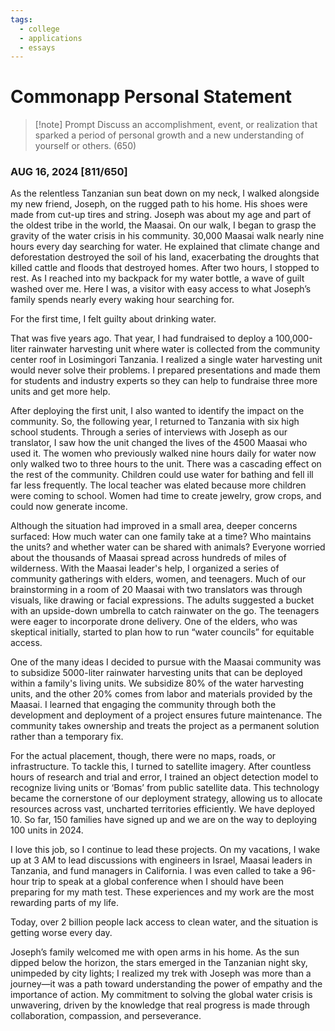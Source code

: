```yaml
---
tags:
  - college
  - applications
  - essays
---
```

# Commonapp Personal Statement

> [!note] Prompt
> Discuss an accomplishment, event, or realization that sparked a period of personal growth and a new understanding of yourself or others. (650)

### AUG 16, 2024 [811/650]

As the relentless Tanzanian sun beat down on my neck, I walked alongside my new friend, Joseph, on the rugged path to his home. His shoes were made from cut-up tires and string. Joseph was about my age and part of the oldest tribe in the world, the Maasai. On our walk, I began to grasp the gravity of the water crisis in his community. 30,000 Maasai walk nearly nine hours every day searching for water. He explained that climate change and deforestation destroyed the soil of his land, exacerbating the droughts that killed cattle and floods that destroyed homes. After two hours, I stopped to rest. As I reached into my backpack for my water bottle, a wave of guilt washed over me. Here I was, a visitor with easy access to what Joseph’s family spends nearly every waking hour searching for.

For the first time, I felt guilty about drinking water.

That was five years ago. That year, I had fundraised to deploy a 100,000-liter rainwater harvesting unit where water is collected from the community center roof in Losimingori Tanzania. I realized a single water harvesting unit would never solve their problems. I prepared presentations and made them for students and industry experts so they can help to  fundraise three more units and get more help.

After deploying the first unit, I also wanted to identify the impact on the community. So, the following year, I returned to Tanzania with six high school students. Through a series of interviews with Joseph as our translator, I saw how the unit changed the lives of the 4500 Maasai who used it. The women who previously walked nine hours daily for water now only walked two to three hours to the unit. There was a cascading effect on the rest of the community. Children could use water for bathing and fell ill far less frequently. The local teacher was elated because more children were coming to school. Women had time to create jewelry, grow crops, and could now generate income.

Although the situation had improved in a small area, deeper concerns surfaced: How much water can one family take at a time? Who maintains the units? and whether water can be shared with animals? Everyone worried about the thousands of Maasai spread across hundreds of miles of wilderness. With the Maasai leader's help, I organized a series of community gatherings with elders, women, and teenagers. Much of our brainstorming in a room of 20 Maasai with two translators was through visuals, like drawing or facial expressions. The adults suggested a bucket with an upside-down umbrella to catch rainwater on the go. The teenagers were eager to incorporate drone delivery. One of the elders, who was skeptical initially, started to plan how to run “water councils” for equitable access.

One of the many ideas I decided to pursue with the Maasai community was to subsidize 5000-liter rainwater harvesting units that can be deployed within a family's living units. We subsidize 80% of the water harvesting units, and the other 20% comes from labor and materials provided by the Maasai. I learned that engaging the community through both the development and deployment of a project ensures future maintenance. The community takes ownership and treats the project as a permanent solution rather than a temporary fix.

For the actual placement, though, there were no maps, roads, or infrastructure. To tackle this, I turned to satellite imagery. After countless hours of research and trial and error, I trained an object detection model to recognize living units or ‘Bomas’ from public satellite data. This technology became the cornerstone of our deployment strategy, allowing us to allocate resources across vast, uncharted territories efficiently. We have deployed 10. So far, 150 families have signed up and we are on the way to deploying 100 units in 2024.

I love this job, so I continue to lead these projects. On my vacations, I wake up at 3 AM to lead discussions with engineers in Israel, Maasai leaders in Tanzania, and fund managers in California. I was even called to take a 96-hour trip to speak at a global conference when I should have been preparing for my math test. These experiences and my work are the most rewarding parts of my life. 

Today, over 2 billion people lack access to clean water, and the situation is getting worse every day.

Joseph’s family welcomed me with open arms in his home. As the sun dipped below the horizon, the stars emerged in the Tanzanian night sky, unimpeded by city lights; I realized my trek with Joseph was more than a journey—it was a path toward understanding the power of empathy and the importance of action. My commitment to solving the global water crisis is unwavering, driven by the knowledge that real progress is made through collaboration, compassion, and perseverance. 
